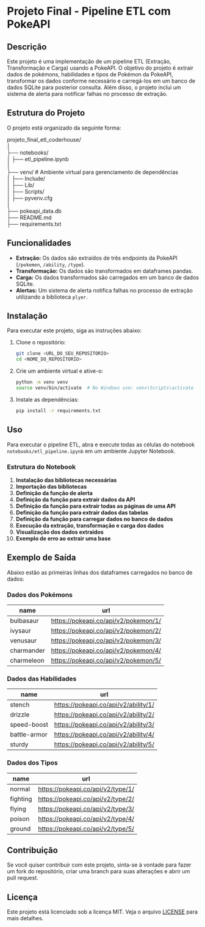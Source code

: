 # Projeto Final - Pipeline ETL com PokeAPI

## Descrição

Este projeto é uma implementação de um pipeline ETL (Extração, Transformação e Carga) usando a PokeAPI. O objetivo do projeto é extrair dados de pokémons, habilidades e tipos de Pokémon da PokeAPI, transformar os dados conforme necessário e carregá-los em um banco de dados SQLite para posterior consulta. Além disso, o projeto inclui um sistema de alerta para notificar falhas no processo de extração.

## Estrutura do Projeto

O projeto está organizado da seguinte forma:

projeto_final_etl_coderhouse/ </br>
│ </br>
├── notebooks/ </br>
│ ├── etl_pipeline.ipynb </br>
│ </br>
├── venv/ # Ambiente virtual para gerenciamento de dependências </br>
│ ├── Include/ </br>
│ ├── Lib/ </br>
│ ├── Scripts/ </br>
│ ├── pyvenv.cfg </br>
│ </br>
├── pokeapi_data.db </br>
├── README.md </br>
├── requirements.txt </br>

## Funcionalidades

- **Extração:** Os dados são extraídos de três endpoints da PokeAPI (`/pokemon`, `/ability`, `/type`).
- **Transformação:** Os dados são transformados em dataframes pandas.
- **Carga:** Os dados transformados são carregados em um banco de dados SQLite.
- **Alertas:** Um sistema de alerta notifica falhas no processo de extração utilizando a biblioteca `plyer`.

## Instalação

Para executar este projeto, siga as instruções abaixo:

1. Clone o repositório:

   ```sh
   git clone <URL_DO_SEU_REPOSITORIO>
   cd <NOME_DO_REPOSITORIO>
   ```

2. Crie um ambiente virtual e ative-o:

   ```sh
   python -m venv venv
   source venv/bin/activate  # No Windows use: venv\Scripts\activate
   ```

3. Instale as dependências:
   ```sh
   pip install -r requirements.txt
   ```

## Uso

Para executar o pipeline ETL, abra e execute todas as células do notebook `notebooks/etl_pipeline.ipynb` em um ambiente Jupyter Notebook.

### Estrutura do Notebook

1. **Instalação das bibliotecas necessárias**
2. **Importação das bibliotecas**
3. **Definição da função de alerta**
4. **Definição da função para extrair dados da API**
5. **Definição da função para extrair todas as páginas de uma API**
6. **Definição da função para extrair dados das tabelas**
7. **Definição da função para carregar dados no banco de dados**
8. **Execução da extração, transformação e carga dos dados**
9. **Visualização dos dados extraídos**
10. **Exemplo de erro ao extrair uma base**

## Exemplo de Saída

Abaixo estão as primeiras linhas dos dataframes carregados no banco de dados:

### Dados dos Pokémons

| name       | url                                  |
| ---------- | ------------------------------------ |
| bulbasaur  | https://pokeapi.co/api/v2/pokemon/1/ |
| ivysaur    | https://pokeapi.co/api/v2/pokemon/2/ |
| venusaur   | https://pokeapi.co/api/v2/pokemon/3/ |
| charmander | https://pokeapi.co/api/v2/pokemon/4/ |
| charmeleon | https://pokeapi.co/api/v2/pokemon/5/ |

### Dados das Habilidades

| name         | url                                  |
| ------------ | ------------------------------------ |
| stench       | https://pokeapi.co/api/v2/ability/1/ |
| drizzle      | https://pokeapi.co/api/v2/ability/2/ |
| speed-boost  | https://pokeapi.co/api/v2/ability/3/ |
| battle-armor | https://pokeapi.co/api/v2/ability/4/ |
| sturdy       | https://pokeapi.co/api/v2/ability/5/ |

### Dados dos Tipos

| name     | url                               |
| -------- | --------------------------------- |
| normal   | https://pokeapi.co/api/v2/type/1/ |
| fighting | https://pokeapi.co/api/v2/type/2/ |
| flying   | https://pokeapi.co/api/v2/type/3/ |
| poison   | https://pokeapi.co/api/v2/type/4/ |
| ground   | https://pokeapi.co/api/v2/type/5/ |

## Contribuição

Se você quiser contribuir com este projeto, sinta-se à vontade para fazer um fork do repositório, criar uma branch para suas alterações e abrir um pull request.

## Licença

Este projeto está licenciado sob a licença MIT. Veja o arquivo [LICENSE](LICENSE) para mais detalhes.
